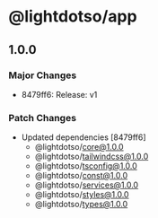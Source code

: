 # @lightdotso/app

## 1.0.0

### Major Changes

- 8479ff6: Release: v1

### Patch Changes

- Updated dependencies [8479ff6]
  - @lightdotso/core@1.0.0
  - @lightdotso/tailwindcss@1.0.0
  - @lightdotso/tsconfig@1.0.0
  - @lightdotso/const@1.0.0
  - @lightdotso/services@1.0.0
  - @lightdotso/styles@1.0.0
  - @lightdotso/types@1.0.0
